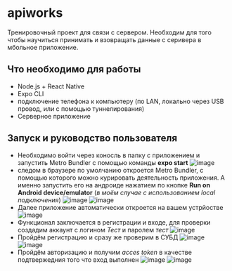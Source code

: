 # apiworks
Тренировочный проект для связи с сервером. Необходим для того чтобы научиться принимать и взовращать данные с серивера в мбольное приложение.
## Что необходимо для работы
- Node.js + React Native 
- Expo CLI
- подключение телефона к компьютеру (по LAN, локально через USB провод, или с помощью туннелирования)
- Серверное приложение
## Запуск и руководство пользователя
- Необходимо войти через коносль в папку с приложением и запустить Metro Bundler с помощью команды **expo start**
![image](screenshots/expostart.PNG)
- следом в браузере по умолчанию откроется Metro Bundler, с помощью которого можно курировать деятельность приложения. А именно запустить его на андроиде нажатием по кнопке **Run on Android device/emulator** (*в моём случае с использованием local подключения*)
![image](screenshots/bundler.jpg)
![image](screenshots/consoleStart.PNG)
- Далее приложение автоматически откроется на вашем устрйостве
![image](screenshots/mainScreen.jpg)
- Функционал заключается в регистрации и входе, для проверки создадим аккаунт с логином *Тест* и паролем *тест*
![image](screenshots/loginInput.jpg)
- Пройдём регистрацию и сразу же проверим в СУБД
![image](screenshots/registration.jpg)
![image](screenshots/subd.PNG)
- Пройдём авторизацию и получим *acces token* в качестве подтвержедния того что вход выполнен
![image](screenshots/signin.jpg)
![image](screenshots/token.jpg)
